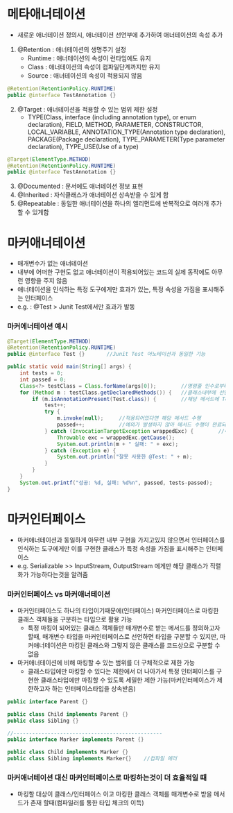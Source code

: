 # 메타애너테이션
* 새로운 애너테이션 정의시, 애너테이션 선언부에 추가하여 애너테이션의 속성 추가
1. @Retention : 애너테이션의 생명주기 설정
	* Runtime : 애너테이션의 속성이 런타임에도 유지
	* Class : 애너테이션의 속성이 컴파일단계까지만 유지
	* Source :  애너테이션의 속성이 적용되지 않음
```java
@Retention(RetentionPolicy.RUNTIME)
public @interface TestAnnotation {}
```

2. @Target : 애너테이션을 적용할 수 있는 범위 제한 설정
	* TYPE(Class, interface (including annotation type), or enum declaration), FIELD, METHOD, PARAMETER, CONSTRUCTOR, LOCAL_VARIABLE, ANNOTATION_TYPE(Annotation type declaration), PACKAGE(Package declaration), TYPE_PARAMETER(Type parameter declaration), TYPE_USE(Use of a type)
```java
@Target(ElementType.METHOD)
@Retention(RetentionPolicy.RUNTIME)
public @interface TestAnnotation {}
```

3. @Documented : 문서에도 애너테이션 정보 표현
4. @Inherited : 자식클래스가 애너테이션 상속받을 수 있게 함
5. @Repeatable : 동일한 애너테이션을 하나의 엘리먼트에 반복적으로 여러개 추가할 수 있게함

# 마커애너테이션
* 매개변수가 없는 애너테이션
* 내부에 어떠한 구현도 없고 애너테이션이 적용되어있는 코드의 실제 동작에도 아무런 영향을 주지 않음
* 애너테이션을 인식하는 특정 도구에게만 효과가 있는, 특정 속성을 가짐을 표시해주는 인터페이스 
* e.g. : @Test > Junit Test에서만 효과가 발동

### 마커에너테이션 예시 
```java
@Target(ElementType.METHOD)
@Retention(RetentionPolicy.RUNTIME)
public @interface Test {}		//Junit Test 어노테이션과 동일한 기능

public static void main(String[] args) {
	int tests = 0;
	int passed = 0;
	Class<?> testClass = Class.forName(args[0]);		//명령줄 인수로부터 테스트할 클래스 이름을 입력받아 Class.forName을 통해 해당 이름의 클래스 참조 얻어옴
	for (Method m : testClass.getDeclaredMethods()) {	//클래스내부에 선언되어있는 public 메서드들을 getDeclaredMethods()를 통해 얻어옴
		if (m.isAnnotationPresent(Test.class)) {		//해당 메서드에 Test 어노테이션이 적용되어있는지 확인
			test++;
			try {
				m.invoke(null);		//적용되어있다면 해당 메서드 수행
				passed++;			//예외가 발생하지 않아 메서드 수행이 완료되었다면 테스트 성공한것이므로 pass++
			} catch (InvocationTargetException wrappedExc) {		//메서드 수행중 예외가 발생하여 테스트 실패
				Throwable exc = wrappedExc.getCause();
				System.out.println(m + " 실패: " + exc);
			} catch (Exception e) {
				System.out.println("잘못 사용한 @Test: " + m);
			}
		}
	}
	System.out.printf("성공: %d, 실패: %d%n", passed, tests-passed);
}
```

# 마커인터페이스
* 마커애너테이션과 동일하게 아무런 내부 구현을 가지고있지 않으면서 인터페이스를 인식하는 도구에게만 이를 구현한 클래스가 특정 속성을 가짐을 표시해주는 인터페이스
* e.g. Serializable >> InputStream, OutputStream 에게만 해당 클래스가 직렬화가 가능하다는것을 알려줌

### 마커인터페이스 vs 마커애너테이션
* 마커인터페이스도 하나의 타입이기때문에(인터페이스) 마커인터페이스로 마킹한 클래스 객체들을 구분하는 타입으로 활용 가능
	* 특정 마킹이 되어있는 클래스 객체들만 매개변수로 받는 메서드를 정의하고자 할때, 매개변수 타입을 마커인터페이스로 선언하면 타입을 구분할 수 있지만, 마커애너테이션은 마킹된 클래스와 그렇지 않은 클래스를 코드상으로 구분할 수 없음 
* 마커애너테이션에 비해 마킹할 수 있는 범위를 더 구체적으로 제한 가능
	* 클래스타입에만 마킹할 수 있다는 제한에서 더 나아가서 특정 인터페이스를 구현한 클래스타입에만 마킹할 수 있도록 세밀한 제한 가능(마커인터페이스가 제한하고자 하는 인터페이스타입을 상속받음)

```java
public interface Parent {}

public class Child implements Parent {}
public class Sibling {}

//------------------------------------------------
public interface Marker implements Parent {}

public class Child implements Marker {}
public class Sibling implements Marker{} 	//컴파일 에러
```

### 마커애너테이션 대신 마커인터페이스로 마킹하는것이 더 효율적일 때
* 마킹할 대상이 클래스/인터페이스 이고 마킹한 클래스 객체를 매개변수로 받을 메서드가 존재 할때(컴파일러를 통한 타입 체크의 이득)
